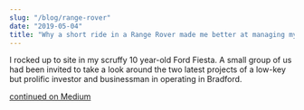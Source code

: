 ```yaml
---
slug: "/blog/range-rover"
date: "2019-05-04"
title: "Why a short ride in a Range Rover made me better at managing my property business"
---
```


I rocked up to site in my scruffy 10 year-old Ford Fiesta. A small group of us had been invited to take a look around the two latest projects of a low-key but prolific investor and businessman in operating in Bradford.

[continued on Medium](https://medium.com/@stephen.algeo/why-a-short-ride-in-a-range-rover-made-me-better-at-managing-my-property-business-a247212e5957)

